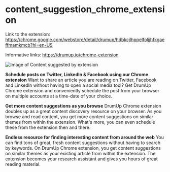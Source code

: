 # content_suggestion_chrome_extension

Link to the extension: https://chrome.google.com/webstore/detail/drumup/hdbkcjlhppelfoljjhfkgaeffmamkmcb?hl=en-US

Informative links: https://drumup.io/chrome-extension

![Image of Content suggested by extension](https://lh3.googleusercontent.com/GTocoysaKqB3zxqAEHlD7CLQRmqBTGH-F2tvoQBduY7y447vfComYzpw7T9ql9nwEMSqzuh_zBI=w640-h400-e365)

**Schedule posts on Twitter, LinkedIn & Facebook using our Chrome extension**
Want to share an article you are reading on Twitter, Facebook and LinkedIn without having to open a social media tool? Get DrumUp Chrome extension and conveniently schedule the post from your browser on multiple accounts at a time-date of your choice.

**Get more content suggestions as you browse**
DrumUp Chrome extension doubles up as a great content discovery resource on your browser. As you browse and read content, you get more content suggestions on similar themes from within the extension. What's more, you can even schedule these from the extension then and there.

**Endless resource for finding interesting content from around the web**
You can find tons of great, fresh content suggestions without having to search by keywords. On DrumUp Chrome extension, you get content suggestions on similar themes as your existing article from within the extension. The extension becomes your research assistant and gives you hours of great reading material.
